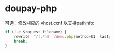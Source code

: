# doupay-php

可选：修改相应的 vhost.conf 以支持pathinfo:
```javascript
if (!-e $request_filename) {
    rewrite  ^/(.*)$  /demo.php?method=$1  last;
    break;
}
```
